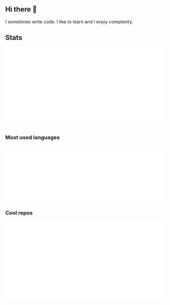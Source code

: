 ## Hi there 👋

I sometimes write code. I like to learn and I enjoy complexity.

## Stats

<img src="https://github.com/kotae4/kotae4/blob/main/.cache/stats-base.svg">

### Most used languages

<img src="https://github.com/kotae4/kotae4/blob/main/.cache/stats-languages.svg">

### Cool repos

<img src="https://github.com/kotae4/kotae4/blob/main/.cache/stats-repos.svg">
